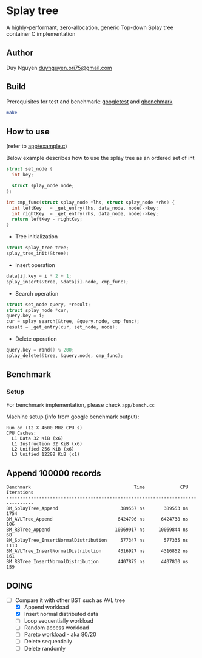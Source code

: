 # Splay tree

A highly-performant, zero-allocation, generic Top-down Splay tree container C implementation

## Author

Duy Nguyen <duynguyen.ori75@gmail.com>

## Build

Prerequisites for test and benchmark: [googletest](https://github.com/google/googletest) and [gbenchmark](https://github.com/google/benchmark)

```sh
make
```

## How to use

(refer to [app/example.c](app/example.c))

Below example describes how to use the splay tree as an ordered set of int

```C
struct set_node {
  int key;

  struct splay_node node;
};

int cmp_func(struct splay_node *lhs, struct splay_node *rhs) {
  int leftKey   = _get_entry(lhs, data_node, node)->key;
  int rightKey  = _get_entry(rhs, data_node, node)->key;
  return leftKey - rightKey;
}
```

* Tree initialization

```C
struct splay_tree tree;
splay_tree_init(&tree);
```

* Insert operation

```C
data[i].key = i * 2 + 1;
splay_insert(&tree, &data[i].node, cmp_func);
```

* Search operation

```C
struct set_node query, *result;
struct splay_node *cur;
query.key = i;
cur = splay_search(&tree, &query.node, cmp_func);
result = _get_entry(cur, set_node, node);
```

* Delete operation

```C
query.key = rand() % 200;
splay_delete(&tree, &query.node, cmp_func);
```

## Benchmark

### Setup

For benchmark implementation, please check `app/bench.cc`

Machine setup (info from google benchmark output):

```shell
Run on (12 X 4600 MHz CPU s)
CPU Caches:
  L1 Data 32 KiB (x6)
  L1 Instruction 32 KiB (x6)
  L2 Unified 256 KiB (x6)
  L3 Unified 12288 KiB (x1)
```

## Append 100000 records

```
Benchmark                                      Time             CPU   Iterations
--------------------------------------------------------------------------------
BM_SplayTree_Append                       389557 ns       389553 ns         1754
BM_AVLTree_Append                        6424796 ns      6424738 ns          106
BM_RBTree_Append                        10069917 ns     10069844 ns           68
BM_SplayTree_InsertNormalDistribution     577347 ns       577335 ns         1113
BM_AVLTree_InsertNormalDistribution      4316927 ns      4316852 ns          161
BM_RBTree_InsertNormalDistribution       4407875 ns      4407830 ns          159
```

## DOING

- [ ] Compare it with other BST such as AVL tree
  - [x] Append workload
  - [x] Insert normal distributed data
  - [ ] Loop sequentially workload
  - [ ] Random access workload
  - [ ] Pareto workload - aka 80/20
  - [ ] Delete sequentially
  - [ ] Delete randomly